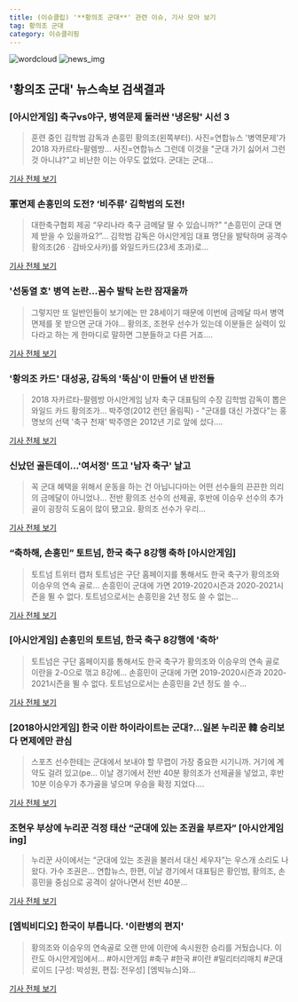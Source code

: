 ```yaml
---
title: (이슈클립) '**황의조 군대**' 관련 이슈, 기사 모아 보기
tag: 황의조 군대
category: 이슈클리핑
---
```

![wordcloud](https://s3.ap-northeast-2.amazonaws.com/lyrics101-wordcloud/2018-08-27-1535363732.png)
![news_img](https://user-images.githubusercontent.com/42597476/44507050-1206f400-a6e4-11e8-8d98-7ffbfebb353f.png)
## **'**황의조 군대**'** 뉴스속보 검색결과
### [아시안게임] 축구vs야구, 병역문제 둘러싼 '냉온탕' 시선 3

>훈련 중인 김학범 감독과 손흥민 황의조(왼쪽부터). 사진=연합뉴스 '병역문제'가 2018 자카르타-팔렘방... 사진=연합뉴스 그런데 이것을 "군대 가기 싫어서 그런 것 아니냐?"고 비난한 이는 아무도 없었다. 군대는 군대...

<a href="http://www.slist.kr/news/articleView.html?idxno=43720" target="_blank">기사 전체 보기</a>

### 軍면제 손흥민의 도전? ‘비주류’ 김학범의 도전!

>대한축구협회 제공 “우리나라 축구 금메달 딸 수 있습니까?” “손흥민이 군대 면제 받을 수 있을까요?”... 김학범 감독은 아시안게임 대표 명단을 발탁하며 공격수 황의조(26ㆍ감바오사카)를 와일드카드(23세 초과)로...

<a href="http://www.hankookilbo.com/v/e876a2ed740b48219ce7e6ad807c495a" target="_blank">기사 전체 보기</a>

### '선동열 호' 병역 논란...꼼수 발탁 논란 잠재울까

>그렇지만 또 일반인들이 보기에는 만 28세이기 때문에 이번에 금메달 따서 병역 면제를 못 받으면 군대 가야... 황의조, 조현우 선수가 있는데 이분들은 실력이 있다라고 하는 게 한마디로 말하면 그분들하고 다른 거죠....

<a href="http://www.ytn.co.kr/_ln/0107_201808261626583455" target="_blank">기사 전체 보기</a>

### '황의조 카드' 대성공, 감독의 '뚝심'이 만들어 낸 반전들

>2018 자카르타-팔렘방 아시안게임 남자 축구 대표팀의 수장 김학범 감독이 뽑은 와일드 카드 황의조가... 박주영(2012 런던 올림픽) - "군대를 대신 가겠다"는 홍명보의 선택 '축구 천재' 박주영은 2012년 기로 앞에 섰다....

<a href="http://www.ohmynews.com/NWS_Web/View/at_pg.aspx?CNTN_CD=A0002466199&CMPT_CD=P0010&utm_source=naver&utm_medium=newsearch&utm_campaign=naver_news" target="_blank">기사 전체 보기</a>

### 신났던 골든데이...'여서정' 뜨고 '남자 축구' 날고

>꼭 군대 혜택을 위해서 운동을 하는 건 아닙니다마는 어떤 선수들의 끈끈한 의리의 금메달이 아니었나... 전반 황의조 선수의 선제골, 후반에 이승우 선수의 추가골이 굉장히 도움이 많이 됐고요. 황의조 선수가 우리...

<a href="http://www.ytn.co.kr/_ln/0107_201808241526478196" target="_blank">기사 전체 보기</a>

### “축하해, 손흥민” 토트넘, 한국 축구 8강행 축하 [아시안게임]

>토트넘 트위터 캡처 토트넘은 구단 홈페이지를 통해서도 한국 축구가 황의조와 이승우의 연속 골로... 손흥민이 군대에 가면 2019-2020시즌과 2020-2021시즌을 뛸 수 없다. 토트넘으로서는 손흥민을 2년 정도 쓸 수 없는...

<a href="http://sports.khan.co.kr/news/sk_index.html?art_id=201808241226003&sec_id=520101&pt=nv" target="_blank">기사 전체 보기</a>

### [아시안게임] 손흥민의 토트넘, 한국 축구 8강행에 '축하'

>토트넘은 구단 홈페이지를 통해서도 한국 축구가 황의조와 이승우의 연속 골로 이란을 2-0으로 꺾고 8강에... 손흥민이 군대에 가면 2019-2020시즌과 2020-2021시즌을 뛸 수 없다. 토트넘으로서는 손흥민을 2년 정도 쓸 수...

<a href="http://app.yonhapnews.co.kr/YNA/Basic/SNS/r.aspx?c=AKR20180824044100007&did=1195m" target="_blank">기사 전체 보기</a>

### [2018아시안게임] 한국 이란 하이라이트는 군대?…일본 누리꾼 韓 승리보다 면제에만 관심

>스포츠 선수한테는 군대에서 보내야 할 무렵이 가장 중요한 시기니까. 거기에 계약도 걸려 있고(pe... 이날 경기에서 전반 40분 황의조가 선제골을 넣었고, 후반 10분 이승우가 추가골을 넣으며 우승을 확정 지었다....

<a href="http://www.ajunews.com/view/20180824070007557" target="_blank">기사 전체 보기</a>

### 조현우 부상에 누리꾼 걱정 태산 “군대에 있는 조권을 부르자” [아시안게임ing]

>누리꾼 사이에서는 “군대에 있는 조권을 불러서 대신 세우자”는 우스개 소리도 나왔다. 가수 조권은... 연합뉴스, 한편, 이날 경기에서 대표팀은 황인범, 황의조, 손흥민을 중심으로 공격이 살아나면서 전반 40분...

<a href="http://sports.khan.co.kr/news/sk_index.html?art_id=201808240904003&sec_id=520101&pt=nv" target="_blank">기사 전체 보기</a>

### [엠빅비디오] 한국이 부릅니다. '이란병의 편지'

>황의조와 이승우의 연속골로 오랜 만에 이란에 속시원한 승리를 거뒀습니다. 이란도 아시안게임에서... #아시안게임 #축구 #한국 #이란 #밀리터리매치 #군대로이드 [구성: 박성원, 편집: 전우성] [엠빅뉴스]와...

<a href="http://imnews.imbc.com/n_newssas/fullmovie/fullmovie02/4779806_16727.html" target="_blank">기사 전체 보기</a>


